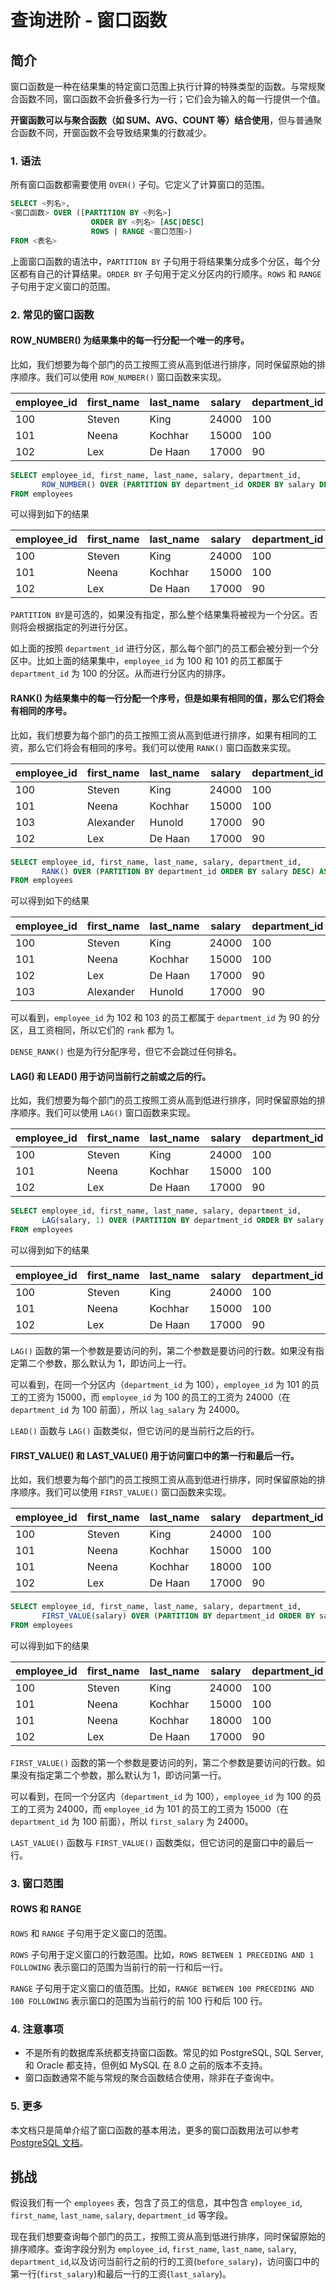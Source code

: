 # 查询进阶 - 窗口函数

## 简介

窗口函数是一种在结果集的特定窗口范围上执行计算的特殊类型的函数。与常规聚合函数不同，窗口函数不会折叠多行为一行；它们会为输入的每一行提供一个值。

**开窗函数可以与聚合函数（如 SUM、AVG、COUNT 等）结合使用**，但与普通聚合函数不同，开窗函数不会导致结果集的行数减少。

### 1. 语法

所有窗口函数都需要使用 `OVER()` 子句。它定义了计算窗口的范围。

```sql
SELECT <列名>,
<窗口函数> OVER ([PARTITION BY <列名>]
                  ORDER BY <列名> [ASC|DESC]
                  ROWS | RANGE <窗口范围>)
FROM <表名>
```

上面窗口函数的语法中，`PARTITION BY` 子句用于将结果集分成多个分区，每个分区都有自己的计算结果。`ORDER BY` 子句用于定义分区内的行顺序。`ROWS` 和 `RANGE` 子句用于定义窗口的范围。

### 2. 常见的窗口函数

#### ROW_NUMBER() 为结果集中的每一行分配一个唯一的序号。

比如，我们想要为每个部门的员工按照工资从高到低进行排序，同时保留原始的排序顺序。我们可以使用 `ROW_NUMBER()` 窗口函数来实现。

| employee_id | first_name | last_name | salary | department_id |
| ----------- | ---------- | --------- | ------ | ------------- |
| 100         | Steven     | King      | 24000  | 100           |
| 101         | Neena      | Kochhar   | 15000  | 100           |
| 102         | Lex        | De Haan   | 17000  | 90            |

```sql
SELECT employee_id, first_name, last_name, salary, department_id,
       ROW_NUMBER() OVER (PARTITION BY department_id ORDER BY salary DESC) AS row_num
FROM employees
```

可以得到如下的结果

| employee_id | first_name | last_name | salary | department_id | row_num |
| ----------- | ---------- | --------- | ------ | ------------- | ------- |
| 100         | Steven     | King      | 24000  | 100           | 1       |
| 101         | Neena      | Kochhar   | 15000  | 100           | 2       |
| 102         | Lex        | De Haan   | 17000  | 90            | 1       |

`PARTITION BY`是可选的，如果没有指定，那么整个结果集将被视为一个分区。否则将会根据指定的列进行分区。

如上面的按照 `department_id` 进行分区，那么每个部门的员工都会被分到一个分区中。比如上面的结果集中，`employee_id` 为 100 和 101 的员工都属于 `department_id` 为 100 的分区。从而进行分区内的排序。

#### RANK() 为结果集中的每一行分配一个序号，但是如果有相同的值，那么它们将会有相同的序号。

比如，我们想要为每个部门的员工按照工资从高到低进行排序，如果有相同的工资，那么它们将会有相同的序号。我们可以使用 `RANK()` 窗口函数来实现。

| employee_id | first_name | last_name | salary | department_id |
| ----------- | ---------- | --------- | ------ | ------------- |
| 100         | Steven     | King      | 24000  | 100           |
| 101         | Neena      | Kochhar   | 15000  | 100           |
| 103         | Alexander  | Hunold    | 17000  | 90            |
| 102         | Lex        | De Haan   | 17000  | 90            |

```sql
SELECT employee_id, first_name, last_name, salary, department_id,
       RANK() OVER (PARTITION BY department_id ORDER BY salary DESC) AS rank
FROM employees
```

可以得到如下的结果

| employee_id | first_name | last_name | salary | department_id | rank |
| ----------- | ---------- | --------- | ------ | ------------- | ---- |
| 100         | Steven     | King      | 24000  | 100           | 1    |
| 101         | Neena      | Kochhar   | 15000  | 100           | 2    |
| 102         | Lex        | De Haan   | 17000  | 90            | 1    |
| 103         | Alexander  | Hunold    | 17000  | 90            | 1    |

可以看到，`employee_id` 为 102 和 103 的员工都属于 `department_id` 为 90 的分区，且工资相同，所以它们的 `rank` 都为 1。

`DENSE_RANK()` 也是为行分配序号，但它不会跳过任何排名。

#### LAG() 和 LEAD() 用于访问当前行之前或之后的行。

比如，我们想要为每个部门的员工按照工资从高到低进行排序，同时保留原始的排序顺序。我们可以使用 `LAG()` 窗口函数来实现。

| employee_id | first_name | last_name | salary | department_id |
| ----------- | ---------- | --------- | ------ | ------------- |
| 100         | Steven     | King      | 24000  | 100           |
| 101         | Neena      | Kochhar   | 15000  | 100           |
| 102         | Lex        | De Haan   | 17000  | 90            |

```sql
SELECT employee_id, first_name, last_name, salary, department_id,
       LAG(salary, 1) OVER (PARTITION BY department_id ORDER BY salary DESC) AS lag_salary
FROM employees
```

可以得到如下的结果

| employee_id | first_name | last_name | salary | department_id | lag_salary |
| ----------- | ---------- | --------- | ------ | ------------- | ---------- |
| 100         | Steven     | King      | 24000  | 100           |            |
| 101         | Neena      | Kochhar   | 15000  | 100           | 24000      |
| 102         | Lex        | De Haan   | 17000  | 90            |            |

`LAG()` 函数的第一个参数是要访问的列，第二个参数是要访问的行数。如果没有指定第二个参数，那么默认为 1，即访问上一行。

可以看到，在同一个分区内（`department_id` 为 100），`employee_id` 为 101 的员工的工资为 15000，而 `employee_id` 为 100 的员工的工资为 24000（在`department_id` 为 100 前面），所以 `lag_salary` 为 24000。

`LEAD()` 函数与 `LAG()` 函数类似，但它访问的是当前行之后的行。

#### FIRST_VALUE() 和 LAST_VALUE() 用于访问窗口中的第一行和最后一行。

比如，我们想要为每个部门的员工按照工资从高到低进行排序，同时保留原始的排序顺序。我们可以使用 `FIRST_VALUE()` 窗口函数来实现。

| employee_id | first_name | last_name | salary | department_id |
| ----------- | ---------- | --------- | ------ | ------------- |
| 100         | Steven     | King      | 24000  | 100           |
| 101         | Neena      | Kochhar   | 15000  | 100           |
| 101         | Neena      | Kochhar   | 18000  | 100           |
| 102         | Lex        | De Haan   | 17000  | 90            |

```sql
SELECT employee_id, first_name, last_name, salary, department_id,
       FIRST_VALUE(salary) OVER (PARTITION BY department_id ORDER BY salary DESC) AS first_salary
FROM employees
```

可以得到如下的结果

| employee_id | first_name | last_name | salary | department_id | first_salary |
| ----------- | ---------- | --------- | ------ | ------------- | ------------ |
| 100         | Steven     | King      | 24000  | 100           | 24000        |
| 101         | Neena      | Kochhar   | 15000  | 100           | 24000        |
| 101         | Neena      | Kochhar   | 18000  | 100           | 24000        |
| 102         | Lex        | De Haan   | 17000  | 90            | 17000        |

`FIRST_VALUE()` 函数的第一个参数是要访问的列，第二个参数是要访问的行数。如果没有指定第二个参数，那么默认为 1，即访问第一行。

可以看到，在同一个分区内（`department_id` 为 100），`employee_id` 为 100 的员工的工资为 24000，而 `employee_id` 为 101 的员工的工资为 15000（在`department_id` 为 100 前面），所以 `first_salary` 为 24000。

`LAST_VALUE()` 函数与 `FIRST_VALUE()` 函数类似，但它访问的是窗口中的最后一行。

### 3. 窗口范围

#### ROWS 和 RANGE

`ROWS` 和 `RANGE` 子句用于定义窗口的范围。

`ROWS` 子句用于定义窗口的行数范围。比如，`ROWS BETWEEN 1 PRECEDING AND 1 FOLLOWING` 表示窗口的范围为当前行的前一行和后一行。

`RANGE` 子句用于定义窗口的值范围。比如，`RANGE BETWEEN 100 PRECEDING AND 100 FOLLOWING` 表示窗口的范围为当前行的前 100 行和后 100 行。

### 4. 注意事项

- 不是所有的数据库系统都支持窗口函数。常见的如 PostgreSQL, SQL Server, 和 Oracle 都支持，但例如 MySQL 在 8.0 之前的版本不支持。
- 窗口函数通常不能与常规的聚合函数结合使用，除非在子查询中。

### 5. 更多

本文档只是简单介绍了窗口函数的基本用法，更多的窗口函数用法可以参考 [PostgreSQL 文档](https://www.postgresql.org/docs/9.1/functions-window.html)。

## 挑战

假设我们有一个 `employees` 表，包含了员工的信息，其中包含 `employee_id`, `first_name`, `last_name`, `salary`, `department_id` 等字段。

现在我们想要查询每个部门的员工，按照工资从高到低进行排序，同时保留原始的排序顺序。查询字段分别为 `employee_id`, `first_name`, `last_name`, `salary`, `department_id`,以及访问当前行之前的行的工资(`before_salary`)，访问窗口中的第一行(`first_salary`)和最后一行的工资(`last_salary`)。
